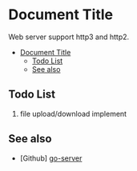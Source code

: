 # Document Title

Web server support http3 and http2.

- [Document Title](#document-title)
  - [Todo List](#todo-list)
  - [See also](#see-also)


## Todo List

1. file upload/download implement

## See also

* [Github] [go-server](https://github.com/chuhan-cheng/go-server)
